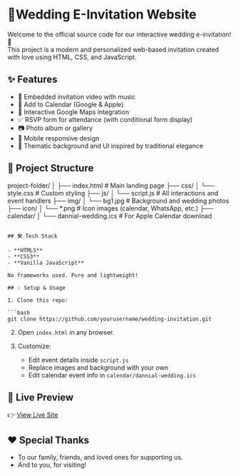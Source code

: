 # 💍Wedding E-Invitation Website

Welcome to the official source code for our interactive wedding e-invitation! 🎉  
This project is a modern and personalized web-based invitation created with love using HTML, CSS, and JavaScript.

## ✨ Features

- 🎥 Embedded invitation video with music
- 📅 Add to Calendar (Google & Apple)
- 📍 Interactive Google Maps integration
- ✅ RSVP form for attendance (with conditional form display)
- 📷 Photo album or gallery
- 📱 Mobile responsive design
- 🌸 Thematic background and UI inspired by traditional elegance

## 📁 Project Structure

project-folder/
│
├── index.html             # Main landing page
├── css/
│   └── style.css          # Custom styling
├── js/
│   └── script.js          # All interactions and event handlers
├── img/
│   └── bg1.jpg            # Background and wedding photos
├── icon/
│   └── \*.png              # Icon images (calendar, WhatsApp, etc.)
├── calendar/
│   └── dannial-wedding.ics # For Apple Calendar download

````

## 🛠️ Tech Stack

- **HTML5**
- **CSS3**
- **Vanilla JavaScript**

No frameworks used. Pure and lightweight!

## 💡 Setup & Usage

1. Clone this repo:

```bash
git clone https://github.com/yourusername/wedding-invitation.git
````

2. Open `index.html` in any browser.

3. Customize:

   * Edit event details inside `script.js`
   * Replace images and background with your own
   * Edit calendar event info in `calendar/dannial-wedding.ics`

## 📸 Live Preview

👉 [View Live Site]([https://yourusername.github.io/wedding-invitation/](https://dannialdzulkarnain.github.io/eweddingcard/))

## ❤️ Special Thanks

* To our family, friends, and loved ones for supporting us.
* And to you, for visiting!
